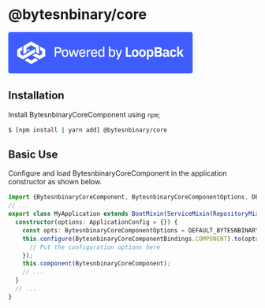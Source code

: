 # @bytesnbinary/core

[![LoopBack](<https://github.com/loopbackio/loopback-next/raw/master/docs/site/imgs/branding/Powered-by-LoopBack-Badge-(blue)-@2x.png>)](http://loopback.io/)

## Installation

Install BytesnbinaryCoreComponent using `npm`;

```sh
$ [npm install | yarn add] @bytesnbinary/core
```

## Basic Use

Configure and load BytesnbinaryCoreComponent in the application constructor
as shown below.

```ts
import {BytesnbinaryCoreComponent, BytesnbinaryCoreComponentOptions, DEFAULT_BYTESNBINARY_CORE_OPTIONS} from '@bytesnbinary/core';
// ...
export class MyApplication extends BootMixin(ServiceMixin(RepositoryMixin(RestApplication))) {
  constructor(options: ApplicationConfig = {}) {
    const opts: BytesnbinaryCoreComponentOptions = DEFAULT_BYTESNBINARY_CORE_OPTIONS;
    this.configure(BytesnbinaryCoreComponentBindings.COMPONENT).to(opts);
      // Put the configuration options here
    });
    this.component(BytesnbinaryCoreComponent);
    // ...
  }
  // ...
}
```
